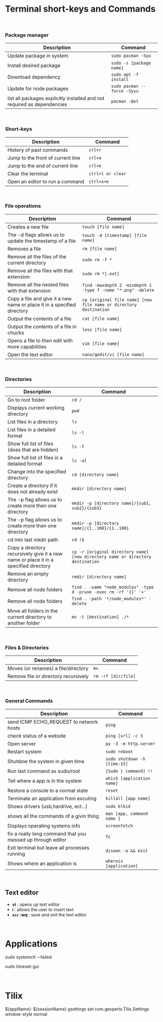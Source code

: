 # Terminal short-keys and Commands

&nbsp;

### Package manager

| Description              | Command                       |
| ------------------------ | ----------------------------- |
| Update package in system | `sudo pacman -Syu`            |
| Install desired package  | `sudo -s [package name]` |
| Download dependency      | `sudo apt -f install`         |
| Update for node packages | `sudo pacman --force -Syyu`   |
| list all packages explicitly installed and not required as dependencies | `pacman -Qet`   |


&nbsp;

### Short-keys

| Description                       | Command           |
| --------------------------------- | ----------------- |
| History of past commands          | `crl+r`           |
| Jump to the front of current line | `crl+a`           |
| Jump to the end of current line   | `crl+e`           |
| Clear the terminal                | `ctrl+l or clear` |
| Open an editor to run a command   | `ctrl+x+e`        |

&nbsp;

### File operations

| Description                                                             | Command                                                           |
| ----------------------------------------------------------------------- | ----------------------------------------------------------------- |
| Creates a new file                                                      | `touch [file name]`                                               |
| The -d flags allows us to update the timestamp of a file                | `touch -d [timestamp] [file name]`                                |
| Removes a file                                                          | `rm [file name]`                                                  |
| Remove all the files of the current directory                           | `sudo rm -f *`                                                    |
| Remove all the files with that extension                                | `sudo rm *[.ext]`                                                 |
| Remove all the nested files with that extension                         | `find -maxdepth 2 -mindepth 1 -type f -name "*.png" -delete`      |
| Copy a file and give it a new name or place it in a specified directory | `cp [original file name] [new file name or directory destination` |
| Output the contents of a file                                           | `cat [file name]`                                                 |
| Output the contents of a file in chucks                                 | `less [file name]`                                                |
| Opens a file to then edit with more capabilities                        | `vim [file name]`                                                 |
| Open the text editor                                                    | `nano/gedit/vi [file name]`                                       |

&nbsp;

### Directories

| Description                                                                          | Command                                                                        |
| ------------------------------------------------------------------------------------ | ------------------------------------------------------------------------------ |
| Go to root folder                                                                    | `cd /`                                                                         |
| Displays current working directory                                                   | `pwd`                                                                          |
| List files in a directory                                                            | `ls`                                                                           |
| List files in a detailed format                                                      | `ls -l`                                                                        |
| Show full list of files (does that are hidden)                                       | `ls -f`                                                                        |
| Show full list of files in a detailed format                                         | `ls -al`                                                                       |
| Change into the specified directory                                                  | `cd [directory name]`                                                          |
| Create a directory if it does not already exist                                      | `mkdir [directory name]`                                                       |
| The -p flag allows us to create more then one directory                              | `mkdir -p [directory name]/{sub1, sub2}/{sub3}`                                |
| The -p flag allows us to create more then one directory                              | `mkdir -p [directory name]/{1..100}/{1..100}`                                  |
| cd into last mkdir path                                                              | `cd !$`                                                                        |
| Copy a directory recursively give it a new name or place it in a specified directory | `cp -r [original directory name] [new directory name or directory destination` |
| Remove an empty directory                                                            | `rmdir [directory name]`                                                       |
| Remove all node folders                                                              | `find . -name "node_modules" -type d -prune -exec rm -rf '{}' '+'`             |
| Remove all node folders                                                              | `find . -path '*/node_modules*' -delete`                                       |
| Move all folders in the current directory to another folder                          | `mv -t [destination] ./*`                                                      |

&nbsp;

### Files & Directories

| Description                          | Command             |
| ------------------------------------ | ------------------- |
| Moves (or renames) a file/directory  | `mv`                |
| Remove file or directory recursively | `rm -rf [dir/file]` |

&nbsp;

### General Commands

| Description                                                 | Command                      |
| ----------------------------------------------------------- | ---------------------------- |
| send ICMP ECHO_REQUEST to network hosts                     | `ping`                       |
| check status of a website                                   | `ping [url] -c 3`            |
| Open server                                                 | `py -3 -m http.server`       |
| Restart system                                              | `sudo reboot`                |
| Shutdow the system in given time                            | `sudo shutdown -h [time:15]` |
| Run last command as sudo/root                               | `[Sudo \| command] !!`       |
| Tell where a app is in the system                           | `which [application name]`   |
| Restore a console to a normal state                         | `reset`                      |
| Terminate an application from excuting                      | `killall [app name]`         |
| Shows drivers (usb,hardrive, ect...)                        | `sudo blkid`                 |
| shows all the commands of a givin thing                     | `man [app, command name ]`   |
| Displays operating systems info                             | `screenfetch`                |
| fix a really long command that you messed up through editor | `fc`                         |
| Exit terminal but leave all processes running               | `disown -a && exit`          |
| Shows where an application is                               | `whereis [application]`      |

&nbsp;

## Text editor

- **vi** : opens up text editor
- **i** : allows the user to insert text
- **`esc` :wq** : save and exit the text editor

&nbsp;

# Applications

sudo systemctl --failed

sudo timeset-gui

&nbsp;

# Tilix

${appName}: ${sessionName}
gsettings set com.gexperts.Tilix.Settings window-style normal
